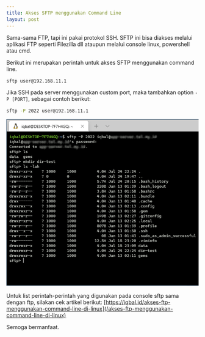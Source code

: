 ```yaml
---
title: Akses SFTP menggunakan Command Line
layout: post
---
```


Sama-sama FTP, tapi ini pakai protokol SSH. SFTP ini bisa diakses melalui aplikasi FTP seperti Filezilla dll ataupun melalui console linux, powershell atau cmd.

Berikut ini merupakan perintah untuk akses SFTP menggunakan command line.

```bash
sftp user@192.168.11.1
```

Jika SSH pada server menggunakan custom port, maka tambahkan option `-P [PORT]`, sebagai contoh berikut:

```bash
sftp -P 2022 user@192.168.11.1
```

![SFTP](/migrated/blog/img/sftp-test.png)

Untuk list perintah-perintah yang digunakan pada console sftp sama dengan ftp, silakan cek artikel berikut: [https://iqbal.id/akses-ftp-menggunakan-command-line-di-linux](/akses-ftp-menggunakan-command-line-di-linux)

Semoga bermanfaat.